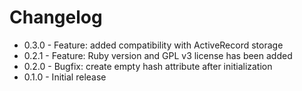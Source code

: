 # Changelog

- 0.3.0 - Feature: added compatibility with ActiveRecord storage
- 0.2.1 - Feature: Ruby version and GPL v3 license has been added
- 0.2.0 - Bugfix: create empty hash attribute after initialization
- 0.1.0 - Initial release
